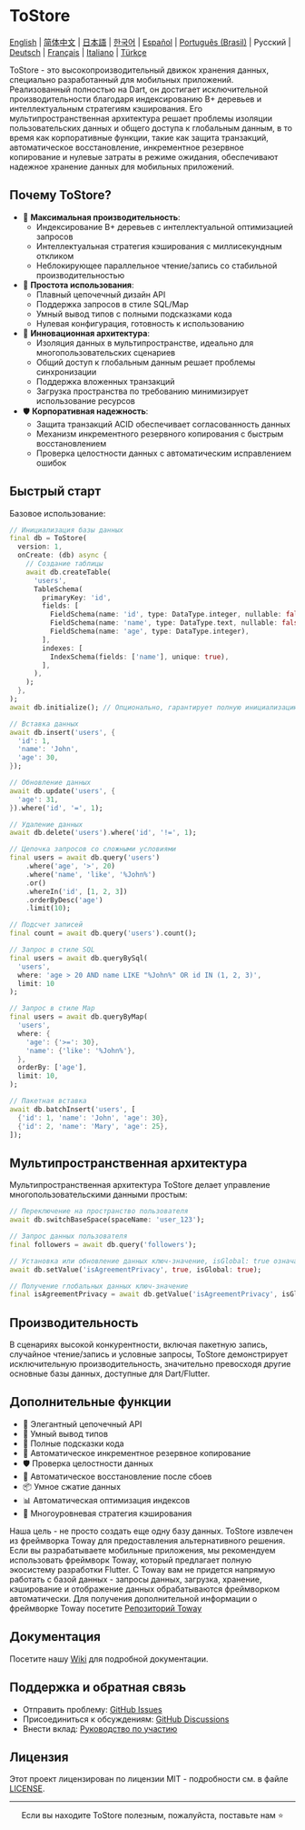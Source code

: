 # ToStore

[English](../../README.md) | [简体中文](README.zh-CN.md) | [日本語](README.ja.md) | [한국어](README.ko.md) | [Español](README.es.md) | [Português (Brasil)](README.pt-BR.md) | Русский | [Deutsch](README.de.md) | [Français](README.fr.md) | [Italiano](README.it.md) | [Türkçe](README.tr.md)

ToStore - это высокопроизводительный движок хранения данных, специально разработанный для мобильных приложений. Реализованный полностью на Dart, он достигает исключительной производительности благодаря индексированию B+ деревьев и интеллектуальным стратегиям кэширования. Его мультипространственная архитектура решает проблемы изоляции пользовательских данных и общего доступа к глобальным данным, в то время как корпоративные функции, такие как защита транзакций, автоматическое восстановление, инкрементное резервное копирование и нулевые затраты в режиме ожидания, обеспечивают надежное хранение данных для мобильных приложений.

## Почему ToStore?

- 🚀 **Максимальная производительность**: 
  - Индексирование B+ деревьев с интеллектуальной оптимизацией запросов
  - Интеллектуальная стратегия кэширования с миллисекундным откликом
  - Неблокирующее параллельное чтение/запись со стабильной производительностью
- 🎯 **Простота использования**: 
  - Плавный цепочечный дизайн API
  - Поддержка запросов в стиле SQL/Map
  - Умный вывод типов с полными подсказками кода
  - Нулевая конфигурация, готовность к использованию
- 🔄 **Инновационная архитектура**: 
  - Изоляция данных в мультипространстве, идеально для многопользовательских сценариев
  - Общий доступ к глобальным данным решает проблемы синхронизации
  - Поддержка вложенных транзакций
  - Загрузка пространства по требованию минимизирует использование ресурсов
- 🛡️ **Корпоративная надежность**: 
  - Защита транзакций ACID обеспечивает согласованность данных
  - Механизм инкрементного резервного копирования с быстрым восстановлением
  - Проверка целостности данных с автоматическим исправлением ошибок

## Быстрый старт

Базовое использование:

```dart
// Инициализация базы данных
final db = ToStore(
  version: 1,
  onCreate: (db) async {
    // Создание таблицы
    await db.createTable(
      'users',
      TableSchema(
        primaryKey: 'id',
        fields: [
          FieldSchema(name: 'id', type: DataType.integer, nullable: false),
          FieldSchema(name: 'name', type: DataType.text, nullable: false),
          FieldSchema(name: 'age', type: DataType.integer),
        ],
        indexes: [
          IndexSchema(fields: ['name'], unique: true),
        ],
      ),
    );
  },
);
await db.initialize(); // Опционально, гарантирует полную инициализацию базы данных перед операциями

// Вставка данных
await db.insert('users', {
  'id': 1,
  'name': 'John',
  'age': 30,
});

// Обновление данных
await db.update('users', {
  'age': 31,
}).where('id', '=', 1);

// Удаление данных
await db.delete('users').where('id', '!=', 1);

// Цепочка запросов со сложными условиями
final users = await db.query('users')
    .where('age', '>', 20)
    .where('name', 'like', '%John%')
    .or()
    .whereIn('id', [1, 2, 3])
    .orderByDesc('age')
    .limit(10);

// Подсчет записей
final count = await db.query('users').count();

// Запрос в стиле SQL
final users = await db.queryBySql(
  'users',
  where: 'age > 20 AND name LIKE "%John%" OR id IN (1, 2, 3)',
  limit: 10
);

// Запрос в стиле Map
final users = await db.queryByMap(
  'users',
  where: {
    'age': {'>=': 30},
    'name': {'like': '%John%'},
  },
  orderBy: ['age'],
  limit: 10,
);

// Пакетная вставка
await db.batchInsert('users', [
  {'id': 1, 'name': 'John', 'age': 30},
  {'id': 2, 'name': 'Mary', 'age': 25},
]);
```

## Мультипространственная архитектура

Мультипространственная архитектура ToStore делает управление многопользовательскими данными простым:

```dart
// Переключение на пространство пользователя
await db.switchBaseSpace(spaceName: 'user_123');

// Запрос данных пользователя
final followers = await db.query('followers');

// Установка или обновление данных ключ-значение, isGlobal: true означает глобальные данные
await db.setValue('isAgreementPrivacy', true, isGlobal: true);

// Получение глобальных данных ключ-значение
final isAgreementPrivacy = await db.getValue('isAgreementPrivacy', isGlobal: true);
```

## Производительность

В сценариях высокой конкурентности, включая пакетную запись, случайное чтение/запись и условные запросы, ToStore демонстрирует исключительную производительность, значительно превосходя другие основные базы данных, доступные для Dart/Flutter.

## Дополнительные функции

- 💫 Элегантный цепочечный API
- 🎯 Умный вывод типов
- 📝 Полные подсказки кода
- 🔐 Автоматическое инкрементное резервное копирование
- 🛡️ Проверка целостности данных
- 🔄 Автоматическое восстановление после сбоев
- 📦 Умное сжатие данных
- 📊 Автоматическая оптимизация индексов
- 💾 Многоуровневая стратегия кэширования

Наша цель - не просто создать еще одну базу данных. ToStore извлечен из фреймворка Toway для предоставления альтернативного решения. Если вы разрабатываете мобильные приложения, мы рекомендуем использовать фреймворк Toway, который предлагает полную экосистему разработки Flutter. С Toway вам не придется напрямую работать с базой данных - запросы данных, загрузка, хранение, кэширование и отображение данных обрабатываются фреймворком автоматически.
Для получения дополнительной информации о фреймворке Toway посетите [Репозиторий Toway](https://github.com/tocreator/toway)

## Документация

Посетите нашу [Wiki](https://github.com/tocreator/tostore) для подробной документации.

## Поддержка и обратная связь

- Отправить проблему: [GitHub Issues](https://github.com/tocreator/tostore/issues)
- Присоединиться к обсуждениям: [GitHub Discussions](https://github.com/tocreator/tostore/discussions)
- Внести вклад: [Руководство по участию](CONTRIBUTING.md)

## Лицензия

Этот проект лицензирован по лицензии MIT - подробности см. в файле [LICENSE](LICENSE).

---

<p align="center">Если вы находите ToStore полезным, пожалуйста, поставьте нам ⭐️</p> 